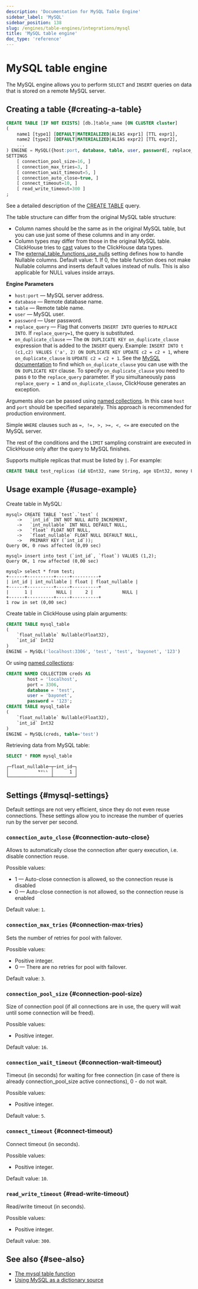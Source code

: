 ```yaml
---
description: 'Documentation for MySQL Table Engine'
sidebar_label: 'MySQL'
sidebar_position: 138
slug: /engines/table-engines/integrations/mysql
title: 'MySQL table engine'
doc_type: 'reference'
---
```


# MySQL table engine

The MySQL engine allows you to perform `SELECT` and `INSERT` queries on data that is stored on a remote MySQL server.

## Creating a table {#creating-a-table}

```sql
CREATE TABLE [IF NOT EXISTS] [db.]table_name [ON CLUSTER cluster]
(
    name1 [type1] [DEFAULT|MATERIALIZED|ALIAS expr1] [TTL expr1],
    name2 [type2] [DEFAULT|MATERIALIZED|ALIAS expr2] [TTL expr2],
    ...
) ENGINE = MySQL({host:port, database, table, user, password[, replace_query, on_duplicate_clause] | named_collection[, option=value [,..]]})
SETTINGS
    [ connection_pool_size=16, ]
    [ connection_max_tries=3, ]
    [ connection_wait_timeout=5, ]
    [ connection_auto_close=true, ]
    [ connect_timeout=10, ]
    [ read_write_timeout=300 ]
;
```

See a detailed description of the [CREATE TABLE](/sql-reference/statements/create/table) query.

The table structure can differ from the original MySQL table structure:

- Column names should be the same as in the original MySQL table, but you can use just some of these columns and in any order.
- Column types may differ from those in the original MySQL table. ClickHouse tries to [cast](../../../engines/database-engines/mysql.md#data_types-support) values to the ClickHouse data types.
- The [external_table_functions_use_nulls](/operations/settings/settings#external_table_functions_use_nulls) setting defines how to handle Nullable columns. Default value: 1. If 0, the table function does not make Nullable columns and inserts default values instead of nulls. This is also applicable for NULL values inside arrays.

**Engine Parameters**

- `host:port` — MySQL server address.
- `database` — Remote database name.
- `table` — Remote table name.
- `user` — MySQL user.
- `password` — User password.
- `replace_query` — Flag that converts `INSERT INTO` queries to `REPLACE INTO`. If `replace_query=1`, the query is substituted.
- `on_duplicate_clause` — The `ON DUPLICATE KEY on_duplicate_clause` expression that is added to the `INSERT` query.
    Example: `INSERT INTO t (c1,c2) VALUES ('a', 2) ON DUPLICATE KEY UPDATE c2 = c2 + 1`, where `on_duplicate_clause` is `UPDATE c2 = c2 + 1`. See the [MySQL documentation](https://dev.mysql.com/doc/refman/8.0/en/insert-on-duplicate.html) to find which `on_duplicate_clause` you can use with the `ON DUPLICATE KEY` clause.
    To specify `on_duplicate_clause` you need to pass `0` to the `replace_query` parameter. If you simultaneously pass `replace_query = 1` and `on_duplicate_clause`, ClickHouse generates an exception.

Arguments also can be passed using [named collections](/operations/named-collections.md). In this case `host` and `port` should be specified separately. This approach is recommended for production environment.

Simple `WHERE` clauses such as `=, !=, >, >=, <, <=` are executed on the MySQL server.

The rest of the conditions and the `LIMIT` sampling constraint are executed in ClickHouse only after the query to MySQL finishes.

Supports multiple replicas that must be listed by `|`. For example:

```sql
CREATE TABLE test_replicas (id UInt32, name String, age UInt32, money UInt32) ENGINE = MySQL(`mysql{2|3|4}:3306`, 'clickhouse', 'test_replicas', 'root', 'clickhouse');
```

## Usage example {#usage-example}

Create table in MySQL:

```text
mysql> CREATE TABLE `test`.`test` (
    ->   `int_id` INT NOT NULL AUTO_INCREMENT,
    ->   `int_nullable` INT NULL DEFAULT NULL,
    ->   `float` FLOAT NOT NULL,
    ->   `float_nullable` FLOAT NULL DEFAULT NULL,
    ->   PRIMARY KEY (`int_id`));
Query OK, 0 rows affected (0,09 sec)

mysql> insert into test (`int_id`, `float`) VALUES (1,2);
Query OK, 1 row affected (0,00 sec)

mysql> select * from test;
+------+----------+-----+----------+
| int_id | int_nullable | float | float_nullable |
+------+----------+-----+----------+
|      1 |         NULL |     2 |           NULL |
+------+----------+-----+----------+
1 row in set (0,00 sec)
```

Create table in ClickHouse using plain arguments:

```sql
CREATE TABLE mysql_table
(
    `float_nullable` Nullable(Float32),
    `int_id` Int32
)
ENGINE = MySQL('localhost:3306', 'test', 'test', 'bayonet', '123')
```

Or using [named collections](/operations/named-collections.md):

```sql
CREATE NAMED COLLECTION creds AS
        host = 'localhost',
        port = 3306,
        database = 'test',
        user = 'bayonet',
        password = '123';
CREATE TABLE mysql_table
(
    `float_nullable` Nullable(Float32),
    `int_id` Int32
)
ENGINE = MySQL(creds, table='test')
```

Retrieving data from MySQL table:

```sql
SELECT * FROM mysql_table
```

```text
┌─float_nullable─┬─int_id─┐
│           ᴺᵁᴸᴸ │      1 │
└────────────────┴────────┘
```

## Settings {#mysql-settings}

Default settings are not very efficient, since they do not even reuse connections. These settings allow you to increase the number of queries run by the server per second.

### `connection_auto_close` {#connection-auto-close}

Allows to automatically close the connection after query execution, i.e. disable connection reuse.

Possible values:

- 1 — Auto-close connection is allowed, so the connection reuse is disabled
- 0 — Auto-close connection is not allowed, so the connection reuse is enabled

Default value: `1`.

### `connection_max_tries` {#connection-max-tries}

Sets the number of retries for pool with failover.

Possible values:

- Positive integer.
- 0 — There are no retries for pool with failover.

Default value: `3`.

### `connection_pool_size` {#connection-pool-size}

Size of connection pool (if all connections are in use, the query will wait until some connection will be freed).

Possible values:

- Positive integer.

Default value: `16`.

### `connection_wait_timeout` {#connection-wait-timeout}

Timeout (in seconds) for waiting for free connection (in case of there is already connection_pool_size active connections), 0 - do not wait.

Possible values:

- Positive integer.

Default value: `5`.

### `connect_timeout` {#connect-timeout}

Connect timeout (in seconds).

Possible values:

- Positive integer.

Default value: `10`.

### `read_write_timeout` {#read-write-timeout}

Read/write timeout (in seconds).

Possible values:

- Positive integer.

Default value: `300`.

## See also {#see-also}

- [The mysql table function](../../../sql-reference/table-functions/mysql.md)
- [Using MySQL as a dictionary source](/sql-reference/dictionaries#mysql)
